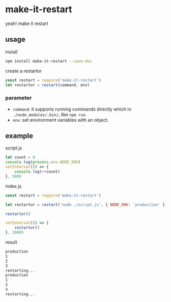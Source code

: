 # make-it-restart
yeah! make it restart

## usage

install
```bash
npm install make-it-restart --save-dev
```

create a restartor

```javascript
const restart = require('make-it-restart')
let restartor = restart(command, env)
```

### parameter

- `command`: it supports running commands directly which in `./node_modules/.bin/`, like `npm run`.
- `env`: set environment variables with an object.

## example

script.js
```javascript
let count = 0
console.log(process.env.NODE_ENV)
setInterval(() => {
    console.log(++count)
}, 500)
```

index.js
```javascript
const restart = require('make-it-restart')

let restartor = restart('node ./script.js', { NODE_ENV: 'production' })

restartor()

setInterval(() => {
    restartor()
}, 2000)
```
result
```bash
production
1
2
3
restarting...
production
1
2
3
restarting...
```